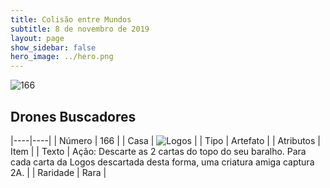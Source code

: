 ```yaml
---
title: Colisão entre Mundos
subtitle: 8 de novembro de 2019
layout: page
show_sidebar: false
hero_image: ../hero.png
---
```


![166](https://cdn.keyforgegame.com/media/card_front/pt/452_166_7RCRXPC6PHM7_pt.png)

## Drones Buscadores

|----|----|
| Número | 166 |
| Casa | ![Logos](https://archonarcana.com/images/thumb/c/ce/Logos.png/22px-Logos.png "Logos") |
| Tipo | Artefato |
| Atributos | Item |
| Texto | Ação: Descarte as 2 cartas do topo do seu baralho. Para cada carta da Logos descartada desta forma, uma criatura amiga captura 2A. |
| Raridade | Rara |
